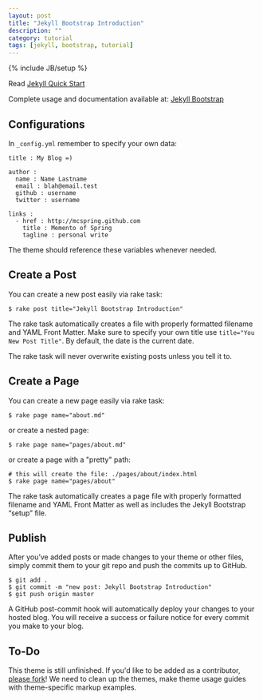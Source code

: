 ```yaml
---
layout: post
title: "Jekyll Bootstrap Introduction"
description: ""
category: tutorial
tags: [jekyll, bootstrap, tutorial]
---
```

{% include JB/setup %}

Read [Jekyll Quick Start](http://jekyllbootstrap.com/usage/jekyll-quick-start.html)

Complete usage and documentation available at: [Jekyll Bootstrap](http://jekyllbootstrap.com)

## Configurations

In `_config.yml` remember to specify your own data:

    title : My Blog =)

    author :
      name : Name Lastname
      email : blah@email.test
      github : username
      twitter : username

    links :
      - href : http://mcspring.github.com
        title : Memento of Spring
        tagline : personal write

The theme should reference these variables whenever needed.

## Create a Post

You can create a new post easily via rake task:

    $ rake post title="Jekyll Bootstrap Introduction"

The rake task automatically creates a file with properly formatted filename and YAML Front Matter. Make sure to specify your own title use `title="You New Post Title"`. By default, the date is the current date.

The rake task will never overwrite existing posts unless you tell it to.

## Create a Page

You can create a new page easily via rake task:

    $ rake page name="about.md"

or create a nested page:

    $ rake page name="pages/about.md"

or create a page with a "pretty" path:

    # this will create the file: ./pages/about/index.html
    $ rake page name="pages/about"

The rake task automatically creates a page file with properly formatted filename and YAML Front Matter as well as includes the Jekyll Bootstrap “setup” file.

## Publish

After you’ve added posts or made changes to your theme or other files, simply commit them to your git repo and push the commits up to GitHub.

    $ git add .
    $ git commit -m "new post: Jekyll Bootstrap Introduction"
    $ git push origin master

A GitHub post-commit hook will automatically deploy your changes to your hosted blog. You will receive a success or failure notice for every commit you make to your blog.

## To-Do

This theme is still unfinished. If you'd like to be added as a contributor, [please fork](http://github.com/plusjade/jekyll-bootstrap)!
We need to clean up the themes, make theme usage guides with theme-specific markup examples.

